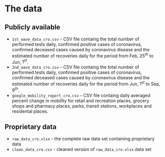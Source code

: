 # The data
## Publicly available
* `1st_wave_data_cro.csv` - CSV file containg the total number of performed tests daily, confirmed positive cases of coronavirus, confirmed deceased cases caused by coronavirus disease and the estimated number of recoveries daily for the period from Feb, $25^{th}$ to Jun, $1^{st}$.
* `2nd_wave_data_cro.csv` - CSV file containg the total number of performed tests daily, confirmed positive cases of coronavirus, confirmed deceased cases caused by coronavirus disease and the estimated number of recoveries daily for the period from Jun, $1^{st}$ to Sep, $9^{th}$.
* `google_mobility_report_cro.csv` - CSV file containg daily averaged percent change in mobility for retail and recreation places, grocery shops and pharmacy places, parks, transit stations, workplaces and residental places.
## Proprietary data
* `raw_data_cro.xlsx` - the complete raw data set containing proprietary data
* `clean_data_cro.csv` - cleaned version of `raw_data_cro.xlsx` data set